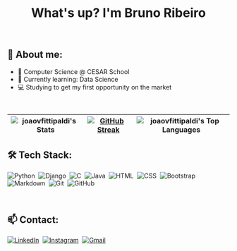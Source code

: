 <h1 align="center">What's up? I'm Bruno Ribeiro</h1>

<br>

## 💬 About me:
- 📘 Computer Science @ CESAR School
- 🌱 Currently learning: Data Science
- 💻 Studying to get my first opportunity on the market

<br>

| ![joaovfittipaldi's Stats](https://github-readme-stats.vercel.app/api?username=joaovfittipaldi&theme=dark&show_icons=true&hide_border=true&count_private=true) | [![GitHub Streak](https://github-readme-streak-stats.herokuapp.com?user=joaovfittipaldi&theme=dark&hide_border=true&mode=weekly)](https://git.io/streak-stats) | ![joaovfittipaldi's Top Languages](https://github-readme-stats.vercel.app/api/top-langs/?username=joaovfittipaldi&theme=dark&show_icons=true&hide_border=true&layout=compact) |
| :-: | :-: | :-: |


## 🛠 Tech Stack:
![Python](https://img.shields.io/badge/Python-000000?style=flat&logo=python&logoColor=306998)&nbsp;
![Django](https://img.shields.io/badge/-Django-000000?style=flat&logo=django&logoColor=white)&nbsp;
![C](https://img.shields.io/badge/C-000000?style=flat&logo=c&logoColor=white)&nbsp;
![Java](https://img.shields.io/badge/Java-000000?style=flat&logo=openjdk&logoColor=F7DF1E)&nbsp; 
![HTML](https://img.shields.io/badge/-HTML-000000?style=flat&logo=HTML5&logoColor=E34F26)&nbsp;
![CSS](https://img.shields.io/badge/-CSS-000000?style=flat&logo=CSS3&logoColor=1572B6)&nbsp;
![Bootstrap](https://img.shields.io/badge/-Bootstrap-000000?style=flat&logo=bootstrap&logoColor=563D7C)&nbsp;
![Markdown](https://img.shields.io/badge/Markdown-000000?style=flat&logo=markdown&logoColor=white)&nbsp;
![Git](https://img.shields.io/badge/-Git-000000?style=flat&logo=git&logoColor=F05033)&nbsp;
![GitHub](https://img.shields.io/badge/-GitHub-000000?style=flat&logo=github)&nbsp;

<br>

## 📫 Contact:
[![LinkedIn](https://img.shields.io/badge/joaovfittipaldi-000000?style=flat&logo=linkedin)](https://linkedin.com/in/joaovfittipaldi)&nbsp;
[![Instagram](https://img.shields.io/badge/-joaovfittipaldi-000000?style=flat&logo=instagram)](https://instagram.com/joaovfittipaldi)&nbsp;
[![Gmail](https://img.shields.io/badge/-joaovfittipaldi@gmail.com-000000?style=flat&logo=gmail)](mailto:joaovfittipaldi@gmail.com)&nbsp;

<!--
[![Gmail](https://img.shields.io/badge/-araujoribeiro.bruno@gmail.com-000000?style=flat&logo=gmail)](mailto:araujoribeiro.bruno@gmail.com)&nbsp;
-->

<!--
**brunoribeirol/brunoribeirol** is a ✨ _special_ ✨ repository because its `README.md` (this file) appears on your GitHub profile.

Here are some ideas to get you started:

- 🔭 I’m currently working on ...
- 🌱 I’m currently learning ...
- 👯 I’m looking to collaborate on ...
- 🤔 I’m looking for help with ...
- 💬 Ask me about ...
- 📫 How to reach me: ...
- 😄 Pronouns: ...
- ⚡ Fun fact: ...

APRENDENDO A FAZER READ.ME https://www.alura.com.br/artigos/escrever-bom-readme#badges

-->
